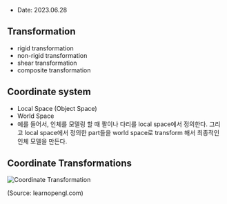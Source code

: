 * Date: 2023.06.28

## Transformation

* rigid transformation
* non-rigid transformation
* shear transformation
* composite transformation

## Coordinate system

* Local Space (Object Space)
* World Space 
* 예를 들어서, 인체를 모델링 할 때 팔이나 다리를 local space에서 정의한다.
  그리고 local space에서 정의한 part들을 world space로 transform 해서 최종적인 인체 모델을 만든다.

## Coordinate Transformations

![Coordinate Transformation](src/co-trans.png)

(Source: learnopengl.com)
